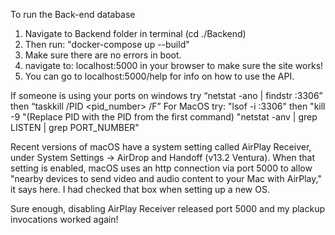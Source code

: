 To run the Back-end database 
1. Navigate to Backend folder in terminal (cd ./Backend)
2. Then run: "docker-compose up --build"
3. Make sure there are no errors in boot.
4. navigate to: localhost:5000 in your browser to make sure the site works!
5. You can go to localhost:5000/help for info on how to use the API.

If someone is using your ports on windows try “netstat -ano | findstr :3306” then “taskkill /PID <pid_number> /F”
For MacOS try: "lsof -i :3306" then "kill -9 <PID>"(Replace PID with the PID from the first command)
"netstat -anv | grep LISTEN | grep PORT_NUMBER"

Recent versions of macOS have a system setting called AirPlay Receiver, under System Settings -> AirDrop and Handoff (v13.2 Ventura). When that setting is enabled, macOS uses an http connection via port 5000 to allow "nearby devices to send video and audio content to your Mac with AirPlay," it says here. I had checked that box when setting up a new OS.

Sure enough, disabling AirPlay Receiver released port 5000 and my plackup invocations worked again!
